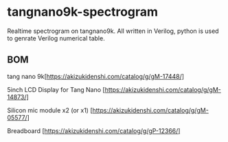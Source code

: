 # tangnano9k-spectrogram

Realtime spectrogram on tangnano9k. All written in Verilog,
python is used to genrate Verilog numerical table.

## BOM
tang nano 9k[https://akizukidenshi.com/catalog/g/gM-17448/]

5inch LCD Display for Tang Nano [https://akizukidenshi.com/catalog/g/gM-14873/]

Silicon mic module x2 (or x1) [https://akizukidenshi.com/catalog/g/gM-05577/]

Breadboard [https://akizukidenshi.com/catalog/g/gP-12366/]


